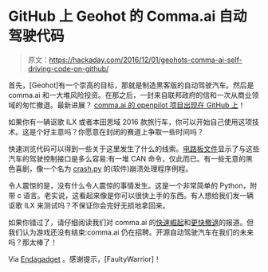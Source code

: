 # GitHub 上 Geohot 的 Comma.ai 自动驾驶代码

> 原文：<https://hackaday.com/2016/12/01/geohots-comma-ai-self-driving-code-on-github/>

首先，[Geohot]有一个崇高的目标，那就是制造黑客版的自动驾驶汽车。然后是 comma.ai 和一大堆风险投资。在那之后，一封来自联邦政府的信和一次从商业领域的匆忙撤退。最新进展？ [comma.ai 的 openpilot 项目出现在 GitHub 上](https://github.com/commaai/openpilot)！

如果你有一辆讴歌 ILX 或者本田思域 2016 款旅行车，你可以开始自己使用这项技术。这是个好主意吗？你愿意在封闭的赛道上争取一些时间吗？

快速浏览代码可以得到一些关于这里发生了什么的线索。[电路板文件](https://github.com/commaai/openpilot/blob/master/board/main.c)显示了与这些汽车的驾驶控制接口是多么容易:有一堆 CAN 命令，仅此而已。有一些无意的黑色喜剧，像一个名为 [crash.py](https://github.com/commaai/openpilot/blob/master/common/crash.py) 的(软件)崩溃处理程序例程。

令人震惊的是，没有什么令人震惊的事情发生。这是一个非常简单的 Python，附带 c 语言。老实说，这看起来像是你可以很快上手的东西。有人想给我们发一辆讴歌 ILX 来测试吗？不保证你会完好无损地拿回来。

如果你错过了，请仔细阅读我们对 comma.ai 的[快速崛起](https://hackaday.com/2016/09/17/geohot-selling-his-self-driving-car-tech-for-1k-by-new-year/)和[更快撤退](http://hackaday.com/2016/10/29/geohots-self-driving-car-cancelled/)的报道。但我们认为游戏还没有结束:comma.ai 仍在招聘。开源自动驾驶汽车在我们的未来吗？那太棒了！

Via [Endagadget](https://www.engadget.com/2016/11/30/geohot-open-sources-semi-autonomous-technology/) 。感谢提示，[FaultyWarrior]！